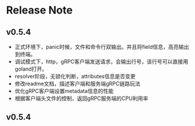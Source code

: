 # Release Note
## v0.5.4
* 正式环境下，panic时候，文件和命令行双输出。并且将field信息，高亮输出到终端。
* 调试模式下，http，gRPC客户端发送请求，会输出行号，该行号可以直接用goland打开。
* resolver阶段，无锁化判断，attributes信息是否变更
* 修改readme文档，描述客户端和服务端gRPC链路玩法
* 优化gRPC客户端设置metadata信息的性能
* 根据客户端头文件的控制，返回gRPC服务端的CPU利用率

## v0.5.4
